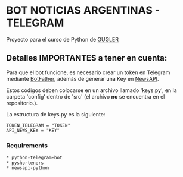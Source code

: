 # BOT NOTICIAS ARGENTINAS - TELEGRAM
Proyecto para el curso de Python de [GUGLER](https://www.gugler.com.ar)

## Detalles IMPORTANTES a tener en cuenta:

Para que el bot funcione, es necesario crear un token en Telegram mediante [BotFather](https://t.me/botfather), además de generar una Key en [NewsAPI](https://newsapi.org/). 

Estos códigos deben colocarse en un archivo llamado 'keys.py', en la carpeta 'config' dentro de 'src' (el archivo **no** se encuentra en el repositorio.).

La estructura de keys.py es la siguiente:

```
TOKEN_TELEGRAM = "TOKEN"
API_NEWS_KEY = "KEY"
```

### Requirements
    * python-telegram-bot
    * pyshorteners
    * newsapi-python
